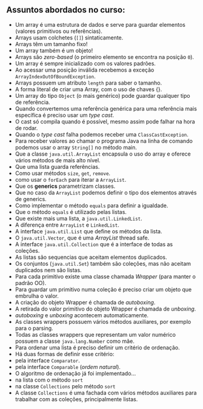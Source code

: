 ## Assuntos abordados no curso: 

- Um array é uma estrutura de dados e serve para guardar elementos (valores primitivos ou referências).
- Arrays usam colchetes (`[]`) sintaticamente.
- Arrays têm um tamanho fixo!
- Um array também é um objeto!
- Arrays são *zero-based* (o primeiro elemento se encontra na posição `0`).
- Um array é sempre inicializado com os valores padrões.
- Ao acessar uma posição inválida recebemos a exceção `ArrayIndexOutOfBoundException`.
- Arrays possuem um atributo `length` para saber o tamanho.
- A forma literal de criar uma Array, com o uso de chaves {}.
- Um array do tipo `Object` (o mais genérico) pode guardar qualquer tipo de referência.
- Quando convertemos uma referência genérica para uma referência mais específica é preciso usar um *type cast*.
- O cast só compila quando é possível, mesmo assim pode falhar na hora de rodar.
- Quando o *type cast* falha podemos receber uma `ClassCastException`.
- Para receber valores ao chamar o programa Java na linha de comando podemos usar o array `String[]` no método main.
- Que a classe `java.util.ArrayList` encapsula o uso do array e oferece vários métodos de mais alto nível.
- Que uma lista guarda referências.
- Como usar métodos `size`, `get`, `remove`.
- como usar o `forEach` para iterar a `ArrayList`.
- Que os **generics** parametrizam classes.
- Que no caso da `ArrayList` podemos definir o tipo dos elementos através de generics.
- Como implementar o método `equals` para definir a igualdade.
- Que o método `equals` é utilizado pelas listas.
- Que existe mais uma lista, a `java.util.LinkedList`.
- A diferença entre `ArrayList` e `LinkedList`.
- A interface `java.util.List` que define os métodos da lista.
- O `java.util.Vector`, que é uma *ArrayList* thread safe.
- A interface `java.util.Collection` que é a interface de todas as coleções.
- As listas são sequencias que aceitam elementos duplicados.
- Os conjuntos (`java.util.Set`) também são coleções, mas não aceitam duplicados nem são listas.
- Para cada primitivo existe uma classe chamada *Wrapper* (para manter o padrão OO).
- Para guardar um primitivo numa coleção é preciso criar um objeto que embrulha o valor.
- A criação do objeto Wrapper é chamada de *autoboxing*.
- A retirada do valor primitivo do objeto Wrapper é chamada de *unboxing*.
- *autoboxing* e *unboxing* acontecem automaticamente.
- As classes wrappers possuem vários métodos auxiliares, por exemplo para o parsing.
- Todas as classes wrappers que representam um valor numérico possuem a classe `java.lang.Number` como mãe.
- Para ordenar uma lista é preciso definir um critério de ordenação.
- Há duas formas de definir esse critério:
 - pela interface `Comparator`.
 - pela interface `Comparable` (*ordem natural*).
- O algoritmo de ordenação já foi implementado...
 - na lista com o método `sort`
 - na classe `Collections` pelo método `sort`
- A classe `Collections` é uma fachada com vários métodos auxiliares para trabalhar com as coleções, principalmente listas.
